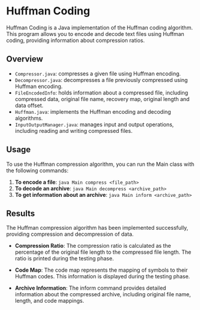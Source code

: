 # Huffman Coding

Huffman Coding is a Java implementation of the Huffman coding algorithm. 
This program allows you to encode and decode text files using Huffman coding, providing information about compression ratios.

## Overview

- `Compressor.java`: compresses a given file using Huffman encoding.
- `Decompressor.java`: decompresses a file previously compressed using Huffman encoding.
- `FileEncodedInfo`: holds information about a compressed file, including compressed data, original file name, recovery map, original length and data offset.
- `Huffman.java`: implements the Huffman encoding and decoding algorithms.
- `InputOutputManager.java`: manages input and output operations, including reading and writing compressed files.

## Usage

To use the Huffman compression algorithm, you can run the Main class with the following commands:

1. **To encode a file**: ```java Main compress <file_path>```
2. **To decode an archive**: ```java Main decompress <archive_path>```
3. **To get information about an archive**: ```java Main inform <archive_path>```

## Results

The Huffman compression algorithm has been implemented successfully, providing compression and decompression of data. 

- **Compression Ratio**: The compression ratio is calculated as the percentage of the original file length to the compressed file length. The ratio is printed during the testing phase.

- **Code Map**: The code map represents the mapping of symbols to their Huffman codes. This information is displayed during the testing phase.

- **Archive Information**: The inform command provides detailed information about the compressed archive, including original file name, length, and code mappings.


